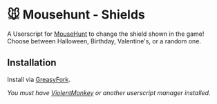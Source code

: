 # 🐭️ Mousehunt - Shields

A Userscript for [MouseHunt](https://mousehuntgame.com) to change the shield shown in the game! Choose between Halloween, Birthday, Valentine's, or a random one.

## Installation

Install via [GreasyFork](https://greasyfork.org/en/scripts/454147-mousehunt-shields).

*You must have [ViolentMonkey](https://violentmonkey.github.io/) or another userscript manager installed.*
